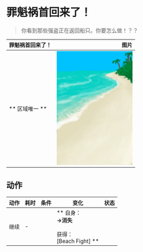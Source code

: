 # 罪魁祸首回来了！  
> 你看到那些强盗正在返回船只。你要怎么做！？？  
  
  罪魁祸首回来了！  |   图片   
 ----  |  ----:   
 ** 区域唯一 **  |  <img decoding="async" src="Sprite/Beach.png" href="a.md" style="max-width:300px;max-height:300px;">   
  
## 动作  
动作  |  耗时  |  条件  |  变化  |  状态  
----  |  ----  |  ----  |  ----  |  ----  
继续<br>  |  -  |    |  ** 自身：**<br>→消失<br><br>** 获得： **<br>** [Beach Fight] **<br>  |    


<script>document.title="罪魁祸首回来了！ - 卡牌生存百科 Card Survival Wiki";</script>